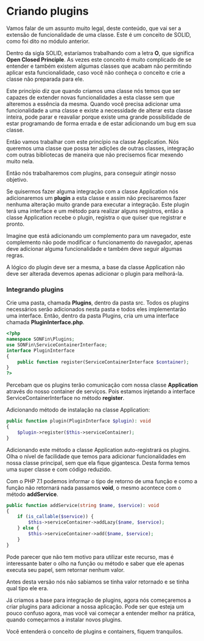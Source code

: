 # Criando plugins

Vamos falar de um assunto muito legal, deste conteúdo, que vai ser a extensão de funcionalidade de uma classe. Este é um conceito de SOLID, como foi dito no módulo anterior.

Dentro da sigla SOLID, estaríamos trabalhando com a letra **O**, que significa **Open Closed Principle**. As vezes este conceito é muito complicado de se entender e também existem algumas classes que acabam não permitindo aplicar esta funcionalidade, caso você não conheça o conceito e crie a classe não preparada para ele.

Este princípio diz que quando criamos uma classe nós temos que ser capazes de extender novas funcionalidades a esta classe sem que alteremos a essência da mesma. Quando você precisa adicionar uma funcionalidade a uma classe e existe a necessidade de alterar esta classe inteira, pode parar e reavaliar porque existe uma grande possibilidade de estar programando de forma errada e de estar adicionando um bug em sua classe.

Então vamos trabalhar com este princípio na classe Application. Nós queremos uma classe que possa ter adições de outras classes, integração com outras bibliotecas de maneira que não precisemos ficar mexendo muito nela.

Então nós trabalharemos com plugins, para conseguir atingir nosso objetivo.

Se quisermos fazer alguma integração com a classe Application nós adicionaremos um **plugin** a esta classe e assim não precisaremos fazer nenhuma alteração muito grande para executar a integração. Este plugin terá uma interface e um método para realizar alguns registros, então a classe Application recebe o plugin, registra o que quiser que registrar e pronto.

Imagine que está adicionando um complemento para um navegador, este complemento não pode modificar o funcionamento do navegador, apenas deve adicionar alguma funcionalidade e também deve seguir algumas regras.

A lógico do plugin deve ser a mesma, a base da classe Application não deve ser alterada devemos apenas adicionar o plugin para melhorá-la.

### Integrando plugins

Crie uma pasta, chamada **Plugins**, dentro da pasta src. Todos os plugins necessários serão adicionados nesta pasta e todos eles implementarão uma interface. Então, dentro da pasta Plugins, cria um uma interface chamada **PluginInterface.php**.

```php
<?php
namespace SONFin\Plugins;
use SONFin\ServiceContainerInterface;
interface PluginInterface
{
    public function register(ServiceContainerInterface $container);
}
?>
```

Percebam que os plugins terão comunicação com nossa classe **Application** através do nosso container de serviços. Pois estamos injetando a interface ServiceContainerInterface no método **register**.

Adicionando método de instalação na classe Application:

```php
public function plugin(PluginInterface $plugin): void
{
    $plugin->register($this->serviceContainer);
}
```

Adicionando este método a classe Application auto-registrará os plugins. Olha o nível de facilidade que temos para adicionar funcionalidades em nossa classe principal, sem que ela fique gigantesca. Desta forma temos uma super classe e com código reduzido.

Com o PHP 7.1 podemos informar o tipo de retorno de uma função e como a função não retornará nada passamos **void**, o mesmo acontece com o método **addService**.

```php
public function addService(string $name, $service): void
{
    if (is_callable($service)) {
        $this->serviceContainer->addLazy($name, $service);
    } else {
        $this->serviceContainer->add($name, $service);
    }
}
```

Pode parecer que não tem motivo para utilizar este recurso, mas é interessante bater o olho na função ou método e saber que ele apenas executa seu papel, sem retornar nenhum valor.

Antes desta versão nós não sabiamos se tinha valor retornado e se tinha qual tipo ele era.

Já criamos a base para integração de plugins, agora nós começaremos a criar plugins para adicionar a nossa aplicação. Pode ser que esteja um pouco confuso agora, mas você vai começar a entender melhor na prática, quando começarmos a instalar novos plugins.

Você entenderá o conceito de plugins e containers, fiquem tranquilos.